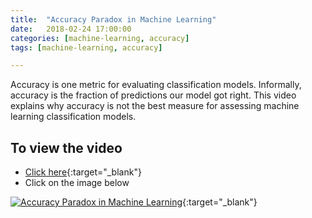 ```yaml
---
title:  "Accuracy Paradox in Machine Learning"
date:   2018-02-24 17:00:00
categories: [machine-learning, accuracy]
tags: [machine-learning, accuracy]

---
```


Accuracy is one metric for evaluating classification models. Informally, accuracy is the fraction of predictions our model got right. This video explains why accuracy is not the best measure for assessing machine learning classification models.


## To view the video
* [Click here](https://youtu.be/mP4gaO4IC5A){:target="_blank"}
* Click on the image below

[![Accuracy Paradox in Machine Learning](http://img.youtube.com/vi/mP4gaO4IC5A/0.jpg)](http://www.youtube.com/watch?v=mP4gaO4IC5A){:target="_blank"}